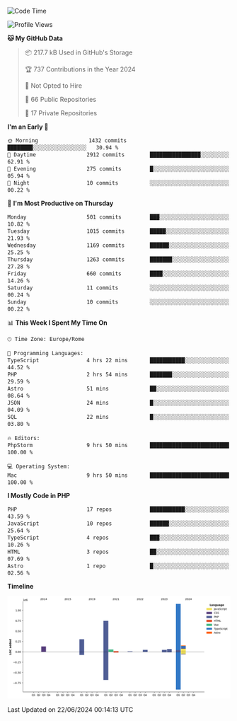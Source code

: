 <!--START_SECTION:waka-->
![Code Time](http://img.shields.io/badge/Code%20Time-5%2C112%20hrs%2018%20mins-blue)

![Profile Views](http://img.shields.io/badge/Profile%20Views-0-blue)

**🐱 My GitHub Data** 

> 📦 217.7 kB Used in GitHub's Storage 
 > 
> 🏆 737 Contributions in the Year 2024
 > 
> 🚫 Not Opted to Hire
 > 
> 📜 66 Public Repositories 
 > 
> 🔑 17 Private Repositories 
 > 
**I'm an Early 🐤** 

```text
🌞 Morning                1432 commits        ████████░░░░░░░░░░░░░░░░░   30.94 % 
🌆 Daytime                2912 commits        ████████████████░░░░░░░░░   62.91 % 
🌃 Evening                275 commits         █░░░░░░░░░░░░░░░░░░░░░░░░   05.94 % 
🌙 Night                  10 commits          ░░░░░░░░░░░░░░░░░░░░░░░░░   00.22 % 
```
📅 **I'm Most Productive on Thursday** 

```text
Monday                   501 commits         ███░░░░░░░░░░░░░░░░░░░░░░   10.82 % 
Tuesday                  1015 commits        █████░░░░░░░░░░░░░░░░░░░░   21.93 % 
Wednesday                1169 commits        ██████░░░░░░░░░░░░░░░░░░░   25.25 % 
Thursday                 1263 commits        ███████░░░░░░░░░░░░░░░░░░   27.28 % 
Friday                   660 commits         ████░░░░░░░░░░░░░░░░░░░░░   14.26 % 
Saturday                 11 commits          ░░░░░░░░░░░░░░░░░░░░░░░░░   00.24 % 
Sunday                   10 commits          ░░░░░░░░░░░░░░░░░░░░░░░░░   00.22 % 
```


📊 **This Week I Spent My Time On** 

```text
🕑︎ Time Zone: Europe/Rome

💬 Programming Languages: 
TypeScript               4 hrs 22 mins       ███████████░░░░░░░░░░░░░░   44.52 % 
PHP                      2 hrs 54 mins       ███████░░░░░░░░░░░░░░░░░░   29.59 % 
Astro                    51 mins             ██░░░░░░░░░░░░░░░░░░░░░░░   08.64 % 
JSON                     24 mins             █░░░░░░░░░░░░░░░░░░░░░░░░   04.09 % 
SQL                      22 mins             █░░░░░░░░░░░░░░░░░░░░░░░░   03.80 % 

🔥 Editors: 
PhpStorm                 9 hrs 50 mins       █████████████████████████   100.00 % 

💻 Operating System: 
Mac                      9 hrs 50 mins       █████████████████████████   100.00 % 
```

**I Mostly Code in PHP** 

```text
PHP                      17 repos            ███████████░░░░░░░░░░░░░░   43.59 % 
JavaScript               10 repos            ██████░░░░░░░░░░░░░░░░░░░   25.64 % 
TypeScript               4 repos             ███░░░░░░░░░░░░░░░░░░░░░░   10.26 % 
HTML                     3 repos             ██░░░░░░░░░░░░░░░░░░░░░░░   07.69 % 
Astro                    1 repo              █░░░░░░░░░░░░░░░░░░░░░░░░   02.56 % 
```



**Timeline**

![Lines of Code chart](https://raw.githubusercontent.com/frnwtr/frnwtr/main/assets/bar_graph.png)


 Last Updated on 22/06/2024 00:14:13 UTC
<!--END_SECTION:waka-->